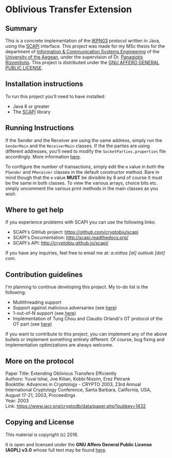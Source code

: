 # Oblivious Transfer Extension

## Summary

This is a concrete implementation of the [IKPN03](https://www.iacr.org/cryptodb/data/paper.php?pubkey=1432) protocol written in Java, using the [SCAPI](http://scapi.readthedocs.org/en/latest/intro.html) interface. 
This project was made for my MSc thesis for the department of [Information & Communication Systems Engineering](http://msc.icsd.aegean.gr/) of the [University of the Aegean](http://www.aegean.gr/), under the supervision of Dr. [Panagiotis Rizomiliotis](https://www.linkedin.com/in/panagiotis-rizomiliotis-1573512a).
This project is distributed under the [GNU AFFERO GENERAL PUBLIC LICENSE](http://www.gnu.org/licenses/agpl-3.0.txt). 

## Installation instructions 

To run this project you'll need to have installed: 

* Java 8 or greater
* The [SCAPI](http://scapi.readthedocs.org/en/latest/install.html) library

## Running Instructions

If the Sender and the Receiver are using the same address, simply run the `SenderMain` and the `ReceiverMain` classes. If the the parties are using different addresses, you'll need to modify the `SocketParties.properties` file accordingly. More information [here](http://scapi.readthedocs.org/en/latest/communication.html#setting-up-communication). 

To configure the number of transactions, simply edit the `m` value in both the `PSender` and `PReceiver` classes in the default constructor method. Bare in mind though that the `m` value **MUST** be divisible by 8 and of course it must be the same in both classes. To view the various arrays, choice bits etc. simply uncomment the various print methods in the main classes as you wish. 

## Where to get help

If you experience problems with SCAPI you can use the following links: 

* SCAPI's GitHub project: https://github.com/cryptobiu/scapi
* SCAPI's Documentation: http://scapi.readthedocs.org/
* SCAPI's API: http://cryptobiu.github.io/scapi/

If you have any inquiries, feel free to email me at: *a.mittos [at] outlook [dot] com*. 

## Contribution guidelines

I'm planning to continue developing this project. My to-do list is the following: 

* Multithreading support
* Support against malicious adversaries (see [here](https://eprint.iacr.org/2015/061))
* 1-out-of-N support (see [here](https://eprint.iacr.org/2013/491))
* Implementation of Tung Chou and Claudio Orlandi's OT protocol of the OT part (see [here](https://eprint.iacr.org/2015/267)) 

If you want to contribute to this project, you can implement any of the above bullets or implement something entirely different. Of course, bug fixing and implementation optimizations are always welcome.

## More on the protocol

Paper Title: Extending Oblivious Transfers Efficiently<br>
Authors: Yuval Ishai, Joe Kilian, Kobbi Nissim, Erez Petrank<br>
Booktitle: Advances in Cryptology - CRYPTO 2003, 23rd Annual International Cryptology Conference, Santa Barbara, California, USA, August 17-21, 2003, Proceedings<br>
Year: 2003<br>
Link: https://www.iacr.org/cryptodb/data/paper.php?pubkey=1432

## Copying and License 

This material is copyright (c) 2016.

It is open and licensed under the **GNU Affero General Public License (AGPL) v3.0** whose full text may be found [here](http://www.gnu.org/licenses/agpl-3.0.txt). 
